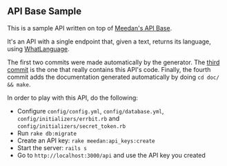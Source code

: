 ## API Base Sample

This is a sample API written on top of [Meedan's API Base](https://github.com/meedan/api-base).

It's an API with a single endpoint that, given a text, returns its language, using [WhatLanguage](https://github.com/peterc/whatlanguage).

The first two commits were made automatically by the generator. The [third commit](https://github.com/meedan/api-base-example/commit/c13f146327dc1647b5c62a670c037e39e7ab67c3) is the one that really contains this API's code. Finally, the fourth commit adds the documentation generated automatically by doing `cd doc/ && make`.

In order to play with this API, do the following:

* Configure `config/config.yml`, `config/database.yml`, `config/initializers/errbit.rb` and `config/initializers/secret_token.rb`
* Run `rake db:migrate`
* Create an API key: `rake meedan:api_keys:create`
* Start the server: `rails s`
* Go to `http://localhost:3000/api` and use the API key you created
